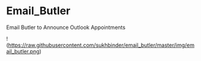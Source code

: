 # Email_Butler

Email Butler to Announce Outlook Appointments


!(https://raw.githubusercontent.com/sukhbinder/email_butler/master/img/email_butler.png)